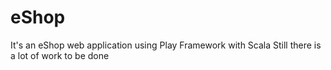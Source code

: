 # eShop
It's an eShop web application using Play Framework with Scala
Still there is a lot of work to be done

